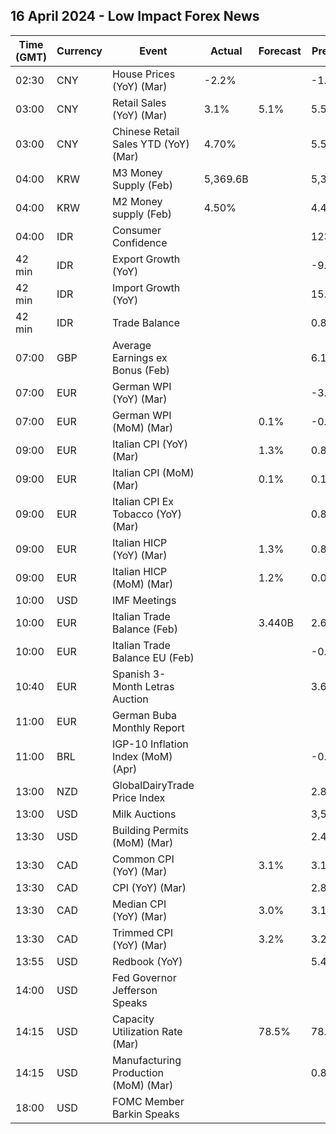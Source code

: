 ## 16 April 2024 - Low Impact Forex News

| Time (GMT) | Currency | Event | Actual | Forecast | Previous |
|------|----------|-------|--------|----------|----------|
| 02:30 | CNY | House Prices (YoY) (Mar) | -2.2% |  | -1.4% |
| 03:00 | CNY | Retail Sales (YoY) (Mar) | 3.1% | 5.1% | 5.5% |
| 03:00 | CNY | Chinese Retail Sales YTD (YoY) (Mar) | 4.70% |  | 5.50% |
| 04:00 | KRW | M3 Money Supply (Feb) | 5,369.6B |  | 5,349.9B |
| 04:00 | KRW | M2 Money supply (Feb) | 4.50% |  | 4.40% |
| 04:00 | IDR | Consumer Confidence |  |  | 123.1 |
| 42 min | IDR | Export Growth (YoY) |  |  | -9.45% |
| 42 min | IDR | Import Growth (YoY) |  |  | 15.84% |
| 42 min | IDR | Trade Balance |  |  | 0.87B |
| 07:00 | GBP | Average Earnings ex Bonus (Feb) |  |  | 6.1% |
| 07:00 | EUR | German WPI (YoY) (Mar) |  |  | -3.0% |
| 07:00 | EUR | German WPI (MoM) (Mar) |  | 0.1% | -0.1% |
| 09:00 | EUR | Italian CPI (YoY) (Mar) |  | 1.3% | 0.8% |
| 09:00 | EUR | Italian CPI (MoM) (Mar) |  | 0.1% | 0.1% |
| 09:00 | EUR | Italian CPI Ex Tobacco (YoY) (Mar) |  |  | 0.8% |
| 09:00 | EUR | Italian HICP (YoY) (Mar) |  | 1.3% | 0.8% |
| 09:00 | EUR | Italian HICP (MoM) (Mar) |  | 1.2% | 0.0% |
| 10:00 | USD | IMF Meetings |  |  |  |
| 10:00 | EUR | Italian Trade Balance (Feb) |  | 3.440B | 2.655B |
| 10:00 | EUR | Italian Trade Balance EU (Feb) |  |  | -0.38B |
| 10:40 | EUR | Spanish 3-Month Letras Auction |  |  | 3.626% |
| 11:00 | EUR | German Buba Monthly Report |  |  |  |
| 11:00 | BRL | IGP-10 Inflation Index (MoM) (Apr) |  |  | -0.2% |
| 13:00 | NZD | GlobalDairyTrade Price Index |  |  | 2.8% |
| 13:00 | USD | Milk Auctions |  |  | 3,558.0 |
| 13:30 | USD | Building Permits (MoM) (Mar) |  |  | 2.4% |
| 13:30 | CAD | Common CPI (YoY) (Mar) |  | 3.1% | 3.1% |
| 13:30 | CAD | CPI (YoY) (Mar) |  |  | 2.8% |
| 13:30 | CAD | Median CPI (YoY) (Mar) |  | 3.0% | 3.1% |
| 13:30 | CAD | Trimmed CPI (YoY) (Mar) |  | 3.2% | 3.2% |
| 13:55 | USD | Redbook (YoY) |  |  | 5.4% |
| 14:00 | USD | Fed Governor Jefferson Speaks |  |  |  |
| 14:15 | USD | Capacity Utilization Rate (Mar) |  | 78.5% | 78.3% |
| 14:15 | USD | Manufacturing Production (MoM) (Mar) |  |  | 0.8% |
| 18:00 | USD | FOMC Member Barkin Speaks |  |  |  |
